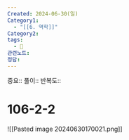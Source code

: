 ```yaml
---
Created: 2024-06-30(일)
Category1:
  - "[[6. 역학]]"
Category2: 
tags:
  - 🧮
관련노트: 
정답:
---
```

중요::
풀이::
반복도::
#  106-2-2


![[Pasted image 20240630170021.png]]